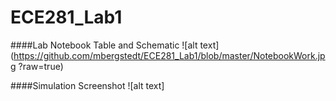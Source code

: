 ECE281_Lab1
===========

####Lab Notebook Table and Schematic
![alt text](https://github.com/mbergstedt/ECE281_Lab1/blob/master/NotebookWork.jpg ?raw=true)

####Simulation Screenshot
![alt text]
